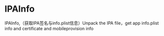 # IPAInfo
IPAInfo,（获取IPA签名与info.plist信息）Unpack the IPA file，get app info.plist info and certificate and mobileprovision info
